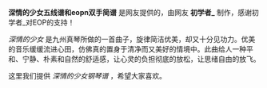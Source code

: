 

**深情的少女五线谱和eopn双手简谱** 是网友提供的，由网友 **初学者_** 制作，感谢初学者_对EOP的支持！

_深情的少女_
是九州真琴所做的一首曲子，旋律简洁优美，却又十分见功力。优美的音乐缓缓流进心田，仿佛真的置身于清净而又美好的情境中。此曲给人一种平和、宁静、朴素和自然的舒适感，让心灵的负担彻底的放松，让思绪自由的放飞。

这里我们提供 _深情的少女钢琴谱_ ，希望大家喜欢。

